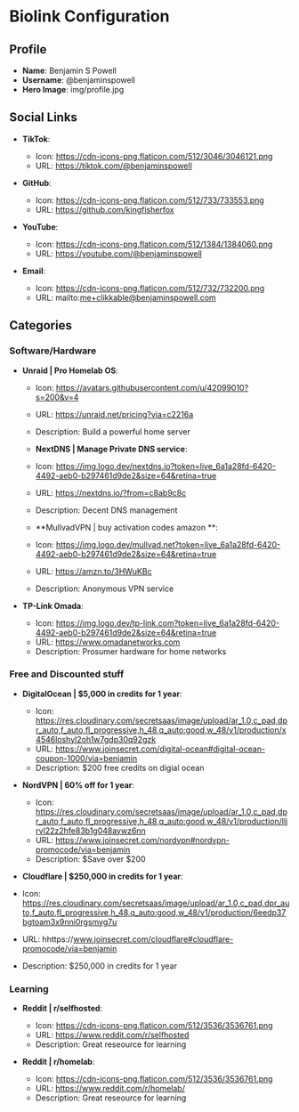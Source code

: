 <!-- data.md -->
# Biolink Configuration

## Profile
- **Name**: Benjamin S Powell
- **Username**: @benjaminspowell
- **Hero Image**: img/profile.jpg

## Social Links
- **TikTok**:
  - Icon: https://cdn-icons-png.flaticon.com/512/3046/3046121.png
  - URL: https://tiktok.com/@benjaminspowell

- **GitHub**:
  - Icon: https://cdn-icons-png.flaticon.com/512/733/733553.png
  - URL: https://github.com/kingfisherfox

- **YouTube**:
  - Icon: https://cdn-icons-png.flaticon.com/512/1384/1384060.png
  - URL: https://youtube.com/@benjaminspowell

- **Email**:
  - Icon: https://cdn-icons-png.flaticon.com/512/732/732200.png
  - URL: mailto:me+clikkable@benjaminspowell.com

## Categories

### Software/Hardware
- **Unraid | Pro Homelab OS**:
  - Icon: https://avatars.githubusercontent.com/u/42099010?s=200&v=4
  - URL: https://unraid.net/pricing?via=c2216a
  - Description: Build a powerful home server

  - **NextDNS | Manage Private DNS service**:
  - Icon: https://img.logo.dev/nextdns.io?token=live_6a1a28fd-6420-4492-aeb0-b297461d9de2&size=64&retina=true
  - URL:  https://nextdns.io/?from=c8ab9c8c
  - Description: Decent DNS management

  - **MullvadVPN | buy activation codes amazon **:
  - Icon: https://img.logo.dev/mullvad.net?token=live_6a1a28fd-6420-4492-aeb0-b297461d9de2&size=64&retina=true
  - URL:  https://amzn.to/3HWuKBc
  - Description: Anonymous VPN service

- **TP-Link Omada**:
  - Icon: https://img.logo.dev/tp-link.com?token=live_6a1a28fd-6420-4492-aeb0-b297461d9de2&size=64&retina=true
  - URL: https://www.omadanetworks.com
  - Description: Prosumer hardware for home networks





  


### Free and Discounted stuff
- **DigitalOcean | $5,000 in credits for 1 year**:
  - Icon: https://res.cloudinary.com/secretsaas/image/upload/ar_1.0,c_pad,dpr_auto,f_auto,fl_progressive,h_48,q_auto:good,w_48/v1/production/x4546loshyl2oh1w7gdp30q92gzk
  - URL: https://www.joinsecret.com/digital-ocean#digital-ocean-coupon-1000/via=benjamin
  - Description: $200 free credits on digial ocean

- **NordVPN | 60% off for 1 year**:
  - Icon: https://res.cloudinary.com/secretsaas/image/upload/ar_1.0,c_pad,dpr_auto,f_auto,fl_progressive,h_48,q_auto:good,w_48/v1/production/lljrvl22z2hfe83b1g048aywz6nn
  - URL: https://www.joinsecret.com/nordvpn#nordvpn-promocode/via=benjamin
  - Description: $Save over $200

- **Cloudflare | $250,000 in credits for 1 year**:
- Icon: https://res.cloudinary.com/secretsaas/image/upload/ar_1.0,c_pad,dpr_auto,f_auto,fl_progressive,h_48,q_auto:good,w_48/v1/production/6eedp37bgtoam3x9nni0rgsmyg7u
- URL: hhttps://www.joinsecret.com/cloudflare#cloudflare-promocode/via=benjamin
- Description: $250,000 in credits for 1 year


### Learning
- **Reddit | r/selfhosted**:
  - Icon: https://cdn-icons-png.flaticon.com/512/3536/3536761.png
  - URL: https://www.reddit.com/r/selfhosted
  - Description: Great reseource for learning

- **Reddit | r/homelab**:
  - Icon: https://cdn-icons-png.flaticon.com/512/3536/3536761.png
  - URL: https://www.reddit.com/r/homelab/
  - Description: Great reseource for learning